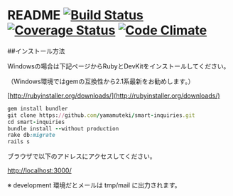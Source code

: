 # README [![Build Status](https://travis-ci.org/yamamuteki/smart-inquiries.svg?branch=master)](https://travis-ci.org/yamamuteki/smart-inquiries) [![Coverage Status](https://coveralls.io/repos/github/yamamuteki/smart-inquiries/badge.svg?branch=master)](https://coveralls.io/github/yamamuteki/smart-inquiries?branch=master) [![Code Climate](https://codeclimate.com/github/yamamuteki/smart-inquiries/badges/gpa.svg)](https://codeclimate.com/github/yamamuteki/smart-inquiries)

##インストール方法

Windowsの場合は下記ページからRubyとDevKitをインストールしてください。

（Windows環境ではgemの互換性から2.1系最新をお勧めします。）

[http://rubyinstaller.org/downloads/](http://rubyinstaller.org/downloads/)

```ruby
gem install bundler
git clone https://github.com/yamamuteki/smart-inquiries.git
cd smart-inquiries
bundle install --without production
rake db:migrate
rails s
```

ブラウザで以下のアドレスにアクセスしてください。

[http://localhost:3000/](http://localhost:3000/)

※ development 環境だとメールは tmp/mail に出力されます。

